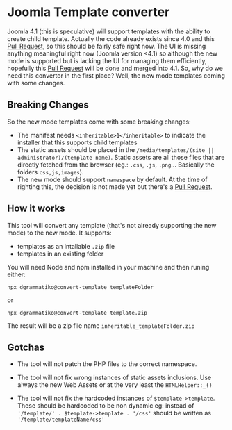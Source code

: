# Joomla Template converter

Joomla 4.1 (this is speculative) will support templates with the ability to create child template. Actually the code already exists since 4.0 and this [Pull Request](https://github.com/joomla/joomla-cms/pull/30192), so this should be fairly safe right now. The UI is missing anything meaningful right now (Joomla version <4.1) so although the new mode is supported but is lacking the UI for managing them efficiently, hopefully this [Pull Request](https://github.com/joomla/joomla-cms/pull/32896) will be done and merged into 4.1. So, why do we need this convertor in the first place? Well, the new mode templates coming with some changes.

## Breaking Changes
So the new mode templates come with some breaking changes:
- The manifest needs `<inheritable>1</inheritable>` to indicate the installer that this supports child templates
- The static assets should be placed in the `/media/templates/(site || administrator)/(template name)`. Static assets are all those files that are directly fetched from the browser (eg.: `.css`, `.js`, `.png`... Basically the folders `css,js,images`).
- The new mode should support `namespace` by default. At the time of righting this, the decision is not made yet but there's a [Pull Request](https://github.com/joomla/joomla-cms/pull/30816).

## How it works
This tool will convert any template (that's not already supporting the new mode) to the new mode. It supports:
- templates as an intallable `.zip` file
- templates in an existing folder

You will need Node and npm installed in your machine and then runing either:

`npx dgrammatiko@convert-template templateFolder`

or

`npx dgrammatiko@convert-template template.zip`


The result will be a zip file name `inheritable_templateFolder.zip`

## Gotchas
- The tool will not patch the PHP files to the correct namespace.

- The tool will not fix wrong instances of static assets inclusions. Use always the new Web Assets or at the very least the `HTMLHelper::_()`

- The tool will not fix the hardcoded instances of `$template->template`. These should be hardcoded to be non dynamic eg: instead of `'/template/' . $template->template . '/css'` should be written as `'/template/templateName/css'`
